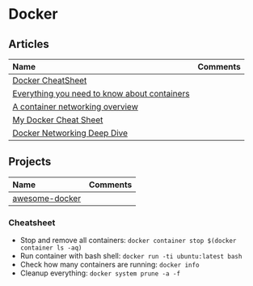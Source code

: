 # Docker

## Articles

Name | Comments
:------ |:--------:
[Docker CheatSheet](https://cheatsheet.dennyzhang.com/cheatsheet-docker-a4) |
[Everything you need to know about containers](https://medium.com/faun/everything-you-need-to-know-about-containers-7655badb4307) |
[A container networking overview](https://jvns.ca/blog/2016/12/22/container-networking) |
[My Docker Cheat Sheet](https://medium.com/statuscode/dockercheatsheet-9730ce03630d) |
[Docker Networking Deep Dive](http://100daysofdevops.com/21-days-of-docker-day-19-docker-networking-deep-dive/?fbclid=IwAR19KJWwhZjulbn7JNbBYLFxKFf-x0v25TSc-_bOJ6YieUND4A6UZcBSUhA) |

## Projects

Name | Comments
:------ |:--------:
[awesome-docker](https://github.com/veggiemonk/awesome-docker) | 


### Cheatsheet

* Stop and remove all containers: `docker container stop $(docker container ls -aq)`
* Run container with bash shell: `docker run -ti ubuntu:latest bash`
* Check how many containers are running: `docker info`
* Cleanup everything: `docker system prune -a -f`
